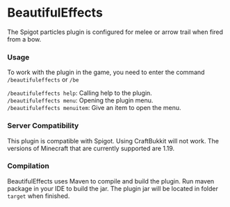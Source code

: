# BeautifulEffects
The Spigot particles plugin is configured for melee or arrow trail when fired from a bow.

### Usage

To work with the plugin in the game, you need to enter the command `/beautifuleffects` or `/be`

`/beautifuleffects help`: Calling help to the plugin.    
`/beautifuleffects menu`: Opening the plugin menu.    
`/beautifuleffects menuitem`: Give an item to open the menu.    

### Server Compatibility

This plugin is compatible with Spigot. Using CraftBukkit will not work. The versions of Minecraft that are currently supported are 1.19.

### Compilation

BeautifulEffects uses Maven to compile and build the plugin. Run maven package in your IDE to build the jar. The plugin jar will be located in folder `target` when finished.